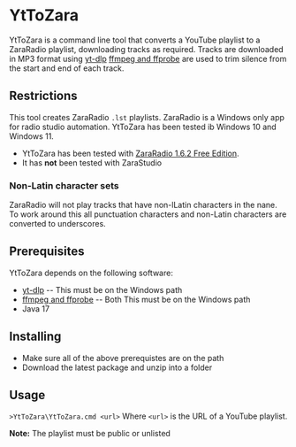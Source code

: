 # YtToZara

YtToZara is a command line tool that converts a YouTube playlist to a ZaraRadio playlist, downloading tracks as required.
Tracks are downloaded in MP3 format using [yt-dlp](https://github.com/yt-dlp/yt-dlp)
[ffmpeg and ffprobe](https://www.ffmpeg.org/) are used to trim silence from the start and end of each track.

## Restrictions
This tool creates ZaraRadio `.lst` playlists. ZaraRadio is a Windows only app for radio studio automation. YtToZara has been tested ib Windows 10 and Windows 11.

- YtToZara has been tested with [ZaraRadio 1.6.2 Free Edition](http://www.zarastudio.es/download.php).
- It has **not** been tested with ZaraStudio

### Non-Latin character sets
ZaraRadio will not play tracks that have non-lLatin characters in the nane. To work around this all punctuation characters and non-Latin characters are converted to underscores.

## Prerequisites

YtToZara depends on the following software:
- [yt-dlp](https://github.com/yt-dlp/yt-dlp) -- This must be on the Windows path
- [ffmpeg and ffprobe](https://www.ffmpeg.org/) -- Both This must be on the Windows path
- Java 17

## Installing
- Make sure all of the above prerequistes are on the path
- Download the latest package and unzip into a folder

## Usage

`>YtToZara\YtToZara.cmd <url>`
Where `<url>` is the URL of a YouTube playlist.

**Note:**
The playlist must be public or unlisted

